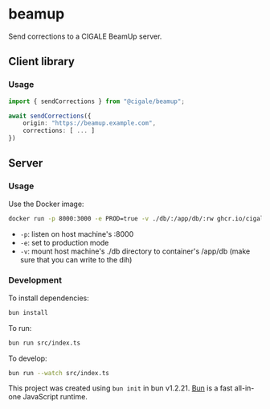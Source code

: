 # beamup

Send corrections to a CIGALE BeamUp server.

## Client library

### Usage

```ts
import { sendCorrections } from "@cigale/beamup";

await sendCorrections({
    origin: "https://beamup.example.com",
    corrections: [ ... ]
})
```

## Server

### Usage

Use the Docker image:

```sh
docker run -p 8000:3000 -e PROD=true -v ./db/:/app/db/:rw ghcr.io/cigaleapp/beamup:latest
```

- `-p`: listen on host machine's :8000
- `-e`: set to production mode
- `-v`: mount host machine's ./db directory to container's /app/db (make sure that you can write to the dih)

### Development

To install dependencies:

```bash
bun install
```

To run:

```bash
bun run src/index.ts
```

To develop:

```bash
bun run --watch src/index.ts
```

This project was created using `bun init` in bun v1.2.21. [Bun](https://bun.com) is a fast all-in-one JavaScript runtime.
